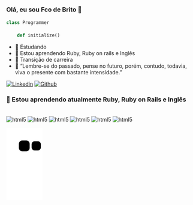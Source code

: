 ### Olá, eu sou Fco de Brito 👋

```Python
class Programmer

	def initialize() 
```
- 🔭 Estudando
- 🌱 Estou aprendendo Ruby, Ruby on rails e Inglês
- 👯 Transição de carreira
- 🤔 “Lembre-se do passado, pense no futuro, porém, contudo, todavia, viva o presente com bastante intensidade.” 

[![Linkedin](https://img.shields.io/badge/LinkedIn-0077B5?style=for-the-badge&logo=linkedin&logoColor=white)](https://www.linkedin.com/in/fcodebrito/)
[![Github](https://img.shields.io/badge/GitHub-100000?style=for-the-badge&logo=github&logoColor=white)](https://github.com/DeBritoFco)

### 🌱 Estou aprendendo atualmente Ruby, Ruby on Rails e Inglês

<div style="display: inline_block"><br/>
    <img align="center" alt="html5" src="https://img.shields.io/badge/HTML5-E34F26?style=for-the-badge&logo=html5&logoColor=white"/>
    <img align="center" alt="html5" src="https://img.shields.io/badge/JavaScript-323330?style=for-the-badge&logo=javascript&logoColor=F7DF1E"/>
    <img align="center" alt="html5" src="https://img.shields.io/badge/TypeScript-007ACC?style=for-the-badge&logo=typescript&logoColor=white"/>
    <img align="center" alt="html5" src="https://img.shields.io/badge/CSS3-1572B6?style=for-the-badge&logo=css3&logoColor=white"/>
    <img align="center" alt="html5" src="https://img.shields.io/badge/Ruby_on_Rails-CC0000?style=for-the-badge&logo=ruby-on-rails&logoColor=white"/>
    <img align="center" alt="html5" src="https://img.shields.io/badge/Ruby-CC342D?style=for-the-badge&logo=ruby&logoColor=white"/>
                
          
</div>

![Snake animation](https://github.com/rafaballerini/rafaballerini/blob/output/github-contribution-grid-snake.svg)
